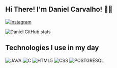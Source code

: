 ## Hi There! I'm Daniel Carvalho! 👋🏼

[![Instagram](https://img.shields.io/badge/Instagram-E4405F?style=for-the-badge&logo=instagram&logoColor=white)](https://www.instagram.com/daniel_ccarvalho)

![Daniel GitHub stats](https://github-readme-stats.vercel.app/api?username=DanielCarvalhoFilho&show_icons=true&theme=dracula)

## Technologies I use in my day
<div style="display: inline_block">
  <img align="center" src="https://img.shields.io/badge/Java-ED8B00?style=for-the-badge&logo=openjdk&logoColor=white" alt="JAVA"/>
  <img align="center" src="https://img.shields.io/badge/C-00599C?style=for-the-badge&logo=c&logoColor=white" alt="C"/>
  <img align="center" src="https://img.shields.io/badge/HTML5-E34F26?style=for-the-badge&logo=html5&logoColor=white" alt="HTML5"/>
  <img align="center" src="https://img.shields.io/badge/CSS-239120?&style=for-the-badge&logo=css3&logoColor=white" alt="CSS"/>
  <img align="center" src="https://img.shields.io/badge/PostgreSQL-316192?style=for-the-badge&logo=postgresql&logoColor=white" alt="POSTGRESQL"/>
</div>
